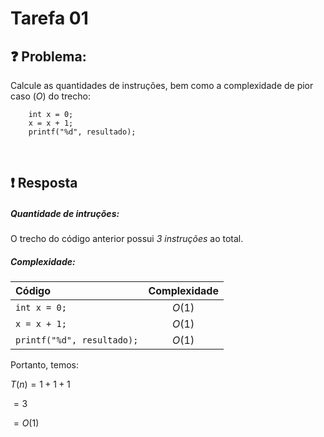 # Tarefa 01

## :question: Problema:

Calcule as quantidades de instruções, bem como a
complexidade de pior caso $(O)$ do trecho:

        int x = 0;
        x = x + 1;
        printf("%d", resultado);

<br>

## :exclamation: Resposta 

##### Quantidade de intruções:

O trecho do código anterior possui *3 instruções* ao total.

##### Complexidade:

Código | Complexidade
:----- | :----------:
`int x = 0;`| $O(1)$
`x = x + 1;`| $O(1)$
`printf("%d", resultado);`| $O(1)$

Portanto, temos:

$T(n)= 1+1+1$

$= 3$

$= O(1)$




